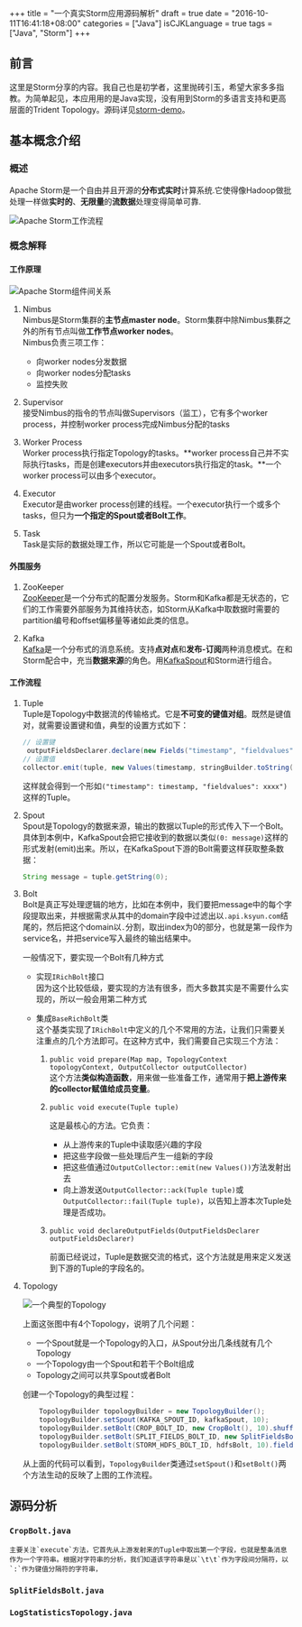 +++
title = "一个真实Storm应用源码解析"
draft = true
date = "2016-10-11T16:41:18+08:00"
categories = ["Java"]
isCJKLanguage = true
tags = ["Java", "Storm"]
+++

## 前言

这里是Storm分享的内容。我自己也是初学者，这里抛砖引玉，希望大家多多指教。为简单起见，本应用用的是Java实现，没有用到Storm的多语言支持和更高层面的Trident Topology。源码详见[storm-demo](https://github.com/lovelock/storm-demo)。


## 基本概念介绍

### 概述

Apache Storm是一个自由并且开源的**分布式实时**计算系统.它使得像Hadoop做批处理一样做**实时的**、**无限量**的**流数据**处理变得简单可靠.

![Apache Storm工作流程](http://storm.apache.org/images/storm-flow.png)

### 概念解释

#### 工作原理

![Apache Storm组件间关系](https://www.tutorialspoint.com/apache_storm/images/zookeeper_framework.jpg)

1. Nimbus  
    Nimbus是Storm集群的**主节点master node**。Storm集群中除Nimbus集群之外的所有节点叫做**工作节点worker nodes**。  
    Nimbus负责三项工作：  
    - 向worker nodes分发数据
    - 向worker nodes分配tasks
    - 监控失败

1. Supervisor  
    接受Nimbus的指令的节点叫做Supervisors（监工），它有多个worker process，并控制worker process完成Nimbus分配的tasks

1. Worker Process  
    Worker process执行指定Topology的tasks。**worker process自己并不实际执行tasks，而是创建executors并由executors执行指定的task。**一个worker process可以由多个executor。

1. Executor  
    Executor是由worker process创建的线程。一个executor执行一个或多个tasks，但只为**一个指定的Spout或者Bolt工作**。

1. Task  
    Task是实际的数据处理工作，所以它可能是一个Spout或者Bolt。

#### 外围服务

1. ZooKeeper  
    [ZooKeeper](http://zookeeper.apache.org/)是一个分布式的配置分发服务。Storm和Kafka都是无状态的，它们的工作需要外部服务为其维持状态，如Storm从Kafka中取数据时需要的partition编号和offset偏移量等诸如此类的信息。

1. Kafka  
    [Kafka](http://kafka.apache.org/)是一个分布式的消息系统。支持**点对点**和**发布-订阅**两种消息模式。在和Storm配合中，充当**数据来源**的角色。用[KafkaSpout](https://github.com/apache/storm/tree/master/external/storm-kafka)和Storm进行组合。

#### 工作流程

1. Tuple  
    Tuple是Topology中数据流的传输格式。它是**不可变的键值对组**。既然是键值对，就需要设置键和值，典型的设置方式如下：

    ```java
    // 设置键
     outputFieldsDeclarer.declare(new Fields("timestamp", "fieldvalues"));
    // 设置值
    collector.emit(tuple, new Values(timestamp, stringBuilder.toString()));
    ```

    这样就会得到一个形如`("timestamp": timestamp, "fieldvalues": xxxx")`这样的Tuple。

1. Spout  
    Spout是Topology的数据来源，输出的数据以Tuple的形式传入下一个Bolt。具体到本例中，KafkaSpout会把它接收到的数据以类似`(0: message)`这样的形式发射(emit)出来。所以，在KafkaSpout下游的Bolt需要这样获取整条数据：

    ```java
    String message = tuple.getString(0);
    ```

1. Bolt  
    Bolt是真正写处理逻辑的地方，比如在本例中，我们要把message中的每个字段提取出来，并根据需求从其中的domain字段中过滤出以`.api.ksyun.com`结尾的，然后把这个domain以`.`分割，取出index为0的部分，也就是第一段作为service名，并把service写入最终的输出结果中。

    一般情况下，要实现一个Bolt有几种方式  
    - 实现`IRichBolt`接口  
        因为这个比较低级，要实现的方法有很多，而大多数其实是不需要什么实现的，所以一般会用第二种方式
    - 集成`BaseRichBolt`类  
        这个基类实现了`IRichBolt`中定义的几个不常用的方法，让我们只需要关注重点的几个方法即可。在这种方式中，我们需要自己实现三个方法：  

        1. `public void prepare(Map map, TopologyContext topologyContext, OutputCollector outputCollector)`    
             这个方法**类似构造函数**，用来做一些准备工作，通常用于**把上游传来的collector赋值给成员变量**。

        2. `public void execute(Tuple tuple)`

            这是最核心的方法。它负责：  
            - 从上游传来的Tuple中读取感兴趣的字段
            - 把这些字段做一些处理后产生一组新的字段
            - 把这些值通过`OutputCollector::emit(new Values())`方法发射出去
            - 向上游发送`OutputCollector::ack(Tuple tuple)`或`OutputCollector::fail(Tuple tuple)`，以告知上游本次Tuple处理是否成功。
            
        3. `public void declareOutputFields(OutputFieldsDeclarer outputFieldsDeclarer)`

            前面已经说过，Tuple是数据交流的格式，这个方法就是用来定义发送到下游的Tuple的字段名的。

1. Topology  

    ![一个典型的Topology](http://storm.apache.org/releases/0.10.0/images/topology.png)

    上面这张图中有4个Topology，说明了几个问题： 
    - 一个Spout就是一个Topology的入口，从Spout分出几条线就有几个Topology
    - 一个Topology由一个Spout和若干个Bolt组成
    - Topology之间可以共享Spout或者Bolt

    创建一个Topology的典型过程：

    ```java
        TopologyBuilder topologyBuilder = new TopologyBuilder();
        topologyBuilder.setSpout(KAFKA_SPOUT_ID, kafkaSpout, 10);
        topologyBuilder.setBolt(CROP_BOLT_ID, new CropBolt(), 10).shuffleGrouping(KAFKA_SPOUT_ID);
        topologyBuilder.setBolt(SPLIT_FIELDS_BOLT_ID, new SplitFieldsBolt(), 10).shuffleGrouping(CROP_BOLT_ID);
        topologyBuilder.setBolt(STORM_HDFS_BOLT_ID, hdfsBolt, 10).fieldsGrouping(SPLIT_FIELDS_BOLT_ID, new Fields("timestamp", "fieldvalues"));
    ```

    从上面的代码可以看到，`TopologyBuilder`类通过`setSpout()`和`setBolt()`两个方法生动的反映了上图的工作流程。

## 源码分析

### `CropBolt.java`
    主要关注`execute`方法，它首先从上游发射来的Tuple中取出第一个字段，也就是整条消息作为一个字符串。根据对字符串的分析，我们知道该字符串是以`\t\t`作为字段间分隔符，以`:`作为键值分隔符的字符串，
### `SplitFieldsBolt.java`
### `LogStatisticsTopology.java`



